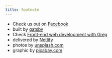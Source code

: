 ```yaml
---
title: footnote
---
```


- Check us out on [Facebook](https://facebook.com/90steenculture)
- built by [gatsby](https://www.gatsbyjs.com)
- Check [Front-end web development with Greg](https://dev.greglobinski.com)
- delivered by [Netlify](https://www.netlify.com/)
- photos by [unsplash.com](https://unsplash.com)
- graphic by [pixabay.com](https://pixabay.com)

